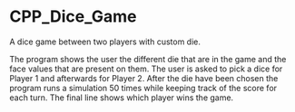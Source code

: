 # CPP_Dice_Game
A dice game between two players with custom die.

The program shows the user the different die that are in the game and the face values that are present on them. The user is asked to pick a dice for Player 1 and afterwards for Player 2. After the die have been chosen the program runs a simulation 50 times while keeping track of the score for each turn. The final line shows which player wins the game.
